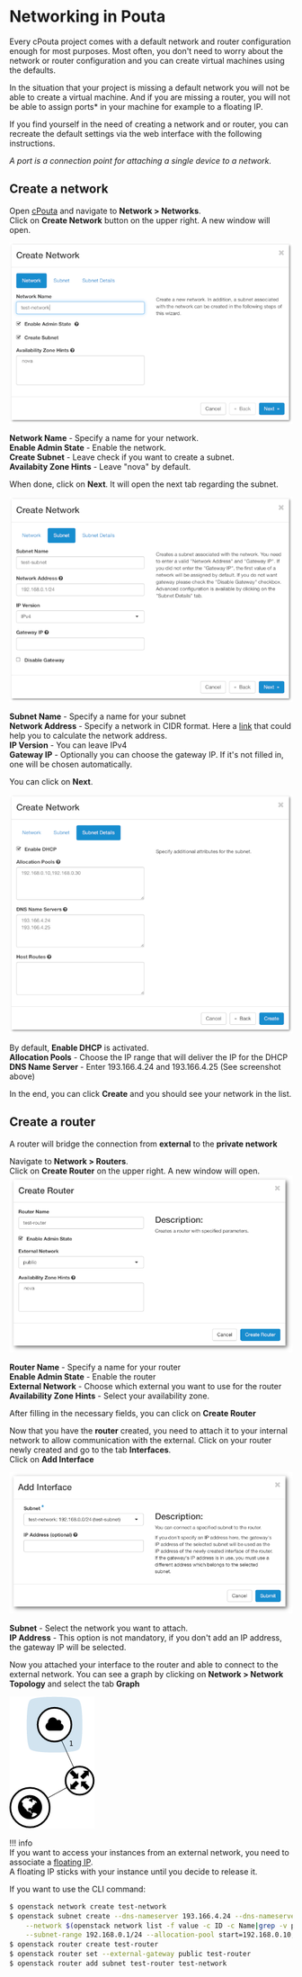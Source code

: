 # Networking in Pouta
Every cPouta project comes with a default network and router configuration enough for most purposes. Most often, you don't need to worry about the network or router configuration and you can create virtual machines using the defaults.

In the situation that your project is missing a default network you will not be able to create a virtual machine. And if you are missing a router, you will not be able to assign ports* in your machine for example to a floating IP.

If you find yourself in the need of creating a network and or router, you can recreate the default settings via the web interface with the following instructions.  

*A port is a connection point for attaching a single device to a network.*  

## Create a network

Open [cPouta](https://pouta.csc.fi) and navigate to **Network > Networks**.  
Click on **Create Network** button on the upper right. A new window will open.

![Create network on Pouta](../../img/pouta-network-1.png)

**Network Name** - Specify a name for your network.  
**Enable Admin State** - Enable the network.  
**Create Subnet** - Leave check if you want to create a subnet.  
**Availabity Zone Hints** - Leave "nova" by default.  

When done, click on **Next**. It will open the next tab regarding the subnet.

![Create subnet on Pouta](../../img/pouta-network-2.png)

**Subnet Name** - Specify a name for your subnet  
**Network Address** - Specify a network in CIDR format. Here a [link](https://www.calculator.net/ip-subnet-calculator.html) that could help you to calculate the network address.  
**IP Version** - You can leave IPv4  
**Gateway IP** - Optionally you can choose the gateway IP. If it's not filled in, one will be chosen automatically.  

You can click on **Next**.

![Subnet details on Pouta](../../img/pouta-network-3.png)

By default, **Enable DHCP** is activated.  
**Allocation Pools** - Choose the IP range that will deliver the IP for the DHCP  
**DNS Name Server** - Enter 193.166.4.24 and 193.166.4.25 (See screenshot above)  

In the end, you can click **Create** and you should see your network in the list.  

## Create a router
A router will bridge the connection from **external** to the **private network**

Navigate to **Network > Routers**.  
Click on **Create Router** on the upper right. A new window will open.
![Create a router on Pouta](../../img/pouta-router-1.png)

**Router Name** - Specify a name for your router  
**Enable Admin State** - Enable the router  
**External Network** - Choose which external you want to use for the router  
**Availability Zone Hints** - Select your availability zone.

After filling in the necessary fields, you can click on **Create Router**  

Now that you have the **router** created, you need to attach it to your internal network to allow communication with the external. Click on your router newly created and go to the tab **Interfaces**.  
Click on **Add Interface**

![Add interface to router in Pouta](../../img/pouta-router-2.png)

**Subnet** - Select the network you want to attach.  
**IP Address** - This option is not mandatory, if you don't add an IP address, the gateway IP will be selected.

Now you attached your interface to the router and able to connect to the external network. You can see a graph by clicking on **Network > Network Topology** and select the tab **Graph**

![Network topology in Pouta](../../img/pouta-network-topo-1.png)


!!! info  
    If you want to access your instances from an external network, you need to associate a [floating IP](launch-vm-from-web-gui.md#post-creation-step).  
    A floating IP sticks with your instance until you decide to release it.


If you want to use the CLI command:
```sh
$ openstack network create test-network
$ openstack subnet create --dns-nameserver 193.166.4.24 --dns-nameserver 193.166.4.25 \
    --network $(openstack network list -f value -c ID -c Name|grep -v public|cut -d " " -f1) \
    --subnet-range 192.168.0.1/24 --allocation-pool start=192.168.0.10,end=192.168.0.30 test-network
$ openstack router create test-router
$ openstack router set --external-gateway public test-router
$ openstack router add subnet test-router test-network
```